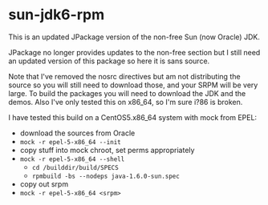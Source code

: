 sun-jdk6-rpm
============

This is an updated JPackage version of the non-free Sun (now Oracle) JDK.

JPackage no longer provides updates to the non-free section but I still
need an updated version of this package so here it is sans source.

Note that I've removed the nosrc directives but am not distributing the
source so you will still need to download those, and your SRPM will be
very large. To build the packages you will need to download the JDK and
the demos. Also I've only tested this on x86_64, so I'm sure i?86 is
broken.

I have tested this build on a CentOS5.x86_64 system with mock from EPEL:

* download the sources from Oracle
* `mock -r epel-5-x86_64 --init`
* copy stuff into mock chroot, set perms appropriately
* `mock -r epel-5-x86_64 --shell`
  * `cd /builddir/build/SPECS`
  * `rpmbuild -bs --nodeps java-1.6.0-sun.spec`
* copy out srpm
* `mock -r epel-5-x86_64 <srpm>`

